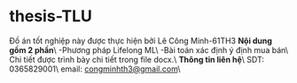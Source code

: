 # thesis-TLU
Đồ án tốt nghiệp này được thực hiện bởi Lê Công Minh-61TH3
**Nội dung gồm 2 phần**\\
-Phương pháp Lifelong ML\\
-Bài toán xác định ý định mua bán\\
Chi tiết được trình bày chi tiết trong file docx.\\
**Thông tin liên hệ**\\
SDT: 0365829001\\
email: congminhth3@gmail.com\\
